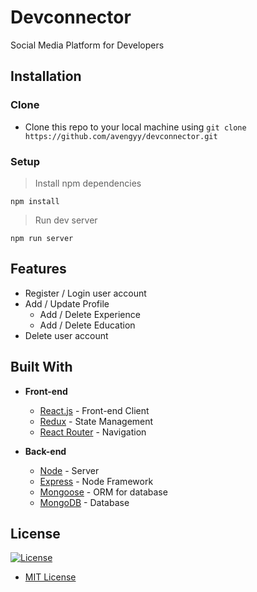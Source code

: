 # Devconnector

Social Media Platform for Developers

## Installation

### Clone

- Clone this repo to your local machine using `git clone https://github.com/avengyy/devconnector.git`

### Setup

> Install npm dependencies

```shell
npm install
```

> Run dev server

```shell
npm run server
```

## Features

- Register / Login user account
- Add / Update Profile
  - Add / Delete Experience
  - Add / Delete Education
- Delete user account

## Built With

- **Front-end**

  - [React.js](https://reactjs.org/) - Front-end Client
  - [Redux](https://reactjs.org/) - State Management
  - [React Router](https://reacttraining.com/react-router/) - Navigation

- **Back-end**
  - [Node](https://nodejs.org/en/) - Server
  - [Express](http://expressjs.com/) - Node Framework
  - [Mongoose](https://mongoosejs.com/) - ORM for database
  - [MongoDB](https://www.mongodb.com/) - Database

## License

[![License](https://img.shields.io/github/license/avengyy/devconnector.svg)](http://badges.mit-license.org)

- [MIT License](http://opensource.org/licenses/mit-license.php)
